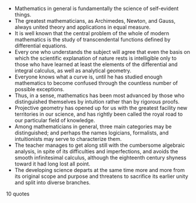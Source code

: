  - Mathematics in general is fundamentally the science of self-evident things.
 - The greatest mathematicians, as Archimedes, Newton, and Gauss, always united theory and applications in equal measure.
 - It is well known that the central problem of the whole of modern mathematics is the study of transcendental functions defined by differential equations.
 - Every one who understands the subject will agree that even the basis on which the scientific explanation of nature rests is intelligible only to those who have learned at least the elements of the differential and integral calculus, as well as analytical geometry.
 - Everyone knows what a curve is, until he has studied enough mathematics to become confused through the countless number of possible exceptions.
 - Thus, in a sense, mathematics has been most advanced by those who distinguished themselves by intuition rather than by rigorous proofs.
 - Projective geometry has opened up for us with the greatest facility new territories in our science, and has rightly been called the royal road to our particular field of knowledge.
 - Among mathematicians in general, three main categories may be distinguished; and perhaps the names logicians, formalists, and intuitionists may serve to characterize them.
 - The teacher manages to get along still with the cumbersome algebraic analysis, in spite of its difficulties and imperfections, and avoids the smooth infinitesimal calculus, although the eighteenth century shyness toward it had long lost all point.
 - The developing science departs at the same time more and more from its original scope and purpose and threatens to sacrifice its earlier unity and split into diverse branches.

10 quotes